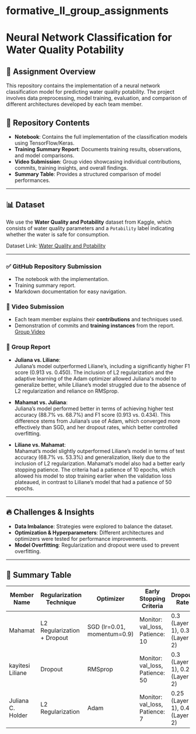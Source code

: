 # formative_II_group_assignments

# Neural Network Classification for Water Quality Potability

## 📌 Assignment Overview
This repository contains the implementation of a neural network classification model for predicting water quality potability. The project involves data preprocessing, model training, evaluation, and comparison of different architectures developed by each team member.

## 📂 Repository Contents
- **Notebook**: Contains the full implementation of the classification models using TensorFlow/Keras.
- **Training Summary Report**: Documents training results, observations, and model comparisons.
- **Video Submission**: Group video showcasing individual contributions, commits, training insights, and overall findings.
- **Summary Table**: Provides a structured comparison of model performances.

---

## 📊 Dataset
We use the **Water Quality and Potability** dataset from Kaggle, which consists of water quality parameters and a `Potability` label indicating whether the water is safe for consumption.

Dataset Link: [Water Quality and Potability](https://www.kaggle.com/datasets/uom190346a/water-quality-and-potability)

---

### ✅ **GitHub Repository Submission**
- The notebook with the implementation.
- Training summary report.
- Markdown documentation for easy navigation.

### 🎥 **Video Submission**
- Each team member explains their **contributions** and techniques used.
- Demonstration of commits and **training instances** from the report.
[Group Video](https://drive.google.com/drive/folders/1MfB5rXvLInY70BJNh4XIIpUoSBsaauYL?usp=drive_link)

### 📑 **Group Report**

- **Juliana vs. Liliane**:  
  Juliana’s model outperformed Liliane’s, including a significantly higher F1 score (0.913 vs. 0.450). The inclusion of L2 regularization and the adaptive learning of the Adam optimizer allowed Juliana's model to generalize better, while Liliane’s model struggled due to the absence of L2 regularization and reliance on RMSprop.

- **Mahamat vs. Juliana**:  
  Juliana’s model performed better in terms of achieving higher test accuracy (88.7% vs. 68.7%) and F1 score (0.913 vs. 0.434). This difference stems from Juliana’s use of Adam, which converged more effectively than SGD, and her dropout rates, which better controlled overfitting.

- **Liliane vs. Mahamat**:  
  Mahamat’s model slightly outperformed Liliane’s model in terms of test accuracy (68.7% vs. 53.3%) and generalization, likely due to the inclusion of L2 regularization. Mahamat’s model also had a better early stopping patience. The criteria had a patience of 10 epochs, which allowed his model to stop training earlier when the validation loss plateaued, in contrast to Liliane’s model that had a patience of 50 epochs.





---

## 🔥 Challenges & Insights
- **Data Imbalance**: Strategies were explored to balance the dataset.
- **Optimization & Hyperparameters**: Different architectures and optimizers were tested for performance improvements.
- **Model Overfitting**: Regularization and dropout were used to prevent overfitting.

---

## 📝 Summary Table
| Member Name | Regularization Technique | Optimizer | Early Stopping Criteria | Dropout Rate | Train Accuracy | Test Accuracy | F1 Score |
|-------------|------------------------|-----------|-------------------------|--------------|----------------|--------------|---------|
| Mahamat    | L2 Regularization + Dropout | SGD (lr=0.01, momentum=0.9) | Monitor: val_loss, Patience: 10 | 0.3 (Layer 1), 0.3 (Layer 2) | 0.696 | 0.687 | 0.434 |
| kayitesi Liliane    | Dropout | RMSprop | Monitor: val_loss, Patience: 50 |0.3 (Layer 1), 0.2 (Layer 2) | 0.663	| 0.533 | 	0.450 |
| Juliana C. Holder   | L2 Regularization | Adam | Monitor: val_loss, Patience: 7 | 0.25 (Layer 1), 0.4 (Layer 2) | 0.897 | 0.887 | 0.913 |
